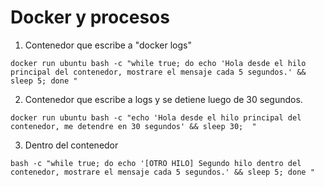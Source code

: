 

# Docker y procesos

1. Contenedor que escribe a "docker logs"

```
docker run ubuntu bash -c "while true; do echo 'Hola desde el hilo principal del contenedor, mostrare el mensaje cada 5 segundos.' && sleep 5; done "
```

2. Contenedor que escribe a logs y se detiene luego de 30 segundos.

```
docker run ubuntu bash -c "echo 'Hola desde el hilo principal del contenedor, me detendre en 30 segundos' && sleep 30;  "
```

3. Dentro del contenedor
```
bash -c "while true; do echo '[OTRO HILO] Segundo hilo dentro del contenedor, mostrare el mensaje cada 5 segundos.' && sleep 5; done "
```